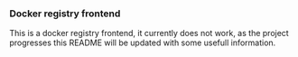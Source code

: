### Docker registry frontend

This is a docker registry frontend, it currently does not work, as the project progresses this README will be updated with some usefull information.